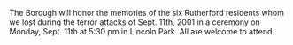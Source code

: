The Borough will honor the memories of the six Rutherford residents whom we lost during the terror attacks of Sept. 11th, 2001 in a ceremony on Monday, Sept. 11th at 5:30 pm in Lincoln Park. All are welcome to attend. 
